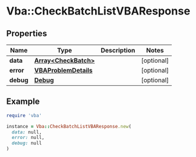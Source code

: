 # Vba::CheckBatchListVBAResponse

## Properties

| Name | Type | Description | Notes |
| ---- | ---- | ----------- | ----- |
| **data** | [**Array&lt;CheckBatch&gt;**](CheckBatch.md) |  | [optional] |
| **error** | [**VBAProblemDetails**](VBAProblemDetails.md) |  | [optional] |
| **debug** | [**Debug**](Debug.md) |  | [optional] |

## Example

```ruby
require 'vba'

instance = Vba::CheckBatchListVBAResponse.new(
  data: null,
  error: null,
  debug: null
)
```

